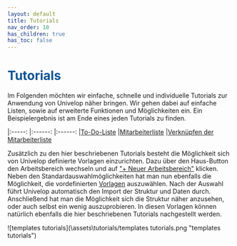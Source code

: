 ```yaml
---
layout: default
title: Tutorials
nav_order: 10
has_children: true
has_toc: false
---
```


# <span style="color:#0b5394">**Tutorials**</span>

Im Folgenden möchten wir einfache, schnelle und individuelle Tutorials zur Anwendung
von Univelop näher bringen. Wir gehen dabei auf einfache Listen, sowie auf erweiterte
Funktionen und Möglichkeiten ein. Ein Beispielergebnis ist am Ende eines jeden Tutorials
zu finden.

|:-----:                |:------:               |:------:
|[To-Do-Liste](/docs/tutorials/childs/to-do-list.html "To-Do-Liste")            |[Mitarbeiterliste](/docs/tutorials/childs/employee-list.html "Mitarbeiterliste")       |[Verknüpfen der Mitarbeiterliste](/docs/tutorials/childs/connect-list-employee.html "Verknüpfen der Mitarbeiterliste")

Zusätzlich zu den hier beschriebenen Tutorials besteht die Möglichkeit sich von Univelop definierte Vorlagen einzurichten. Dazu über den Haus-Button den Arbeitsbereich wechseln und auf
["+ Neuer Arbeitsbereich"](/docs/start-app.html#erstellen-eines-arbeitsbereichs "Der Start in die App // Erstellen eines Arbeitsbereichs") klicken. Neben den Standardauswahlmöglichkeiten hat man nun ebenfalls die Möglichkeit, die vordefinierten [Vorlagen](/docs/start-app.html#erstellen-eines-arbeitsbereichs) auszuwählen. Nach der Auswahl führt Univelop automatisch den Import der Struktur und Daten durch. Anschließend hat man die Möglichkeit sich die Struktur näher anzusehen, oder auch selbst ein wenig auszuprobieren.
In diesen Vorlagen können natürlich ebenfalls die hier beschriebenen Tutorials nachgestellt werden.

![templates tutorials](\assets\tutorials/templates tutorials.png "templates tutorials")